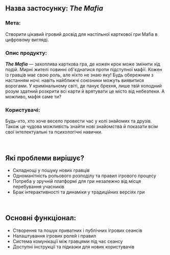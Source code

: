 ## Назва застосунку: ***The Mafia***
### Мета:
Створити цікавий ігровий досвід для настільної карткової гри Mafia в цифровому вигляді.
### Опис продукту:
***The Mafia*** — захоплива карткова гра, де кожен крок може змінити хід подій. Мирні жителі повинні об'єднатися проти підступної мафії. Кожен із гравців має свою роль, але ніхто не знаю яку! Будь обережним з настанням ночі: навіть найближчі союзники можуть виявитися ворогами. У кримінальному світі, де панує брехня, лише твій холодний розум здатний розкрити всі карти й врятувати це місто від небезпеки. А можливо, мафія саме ти?
### Користувачі:
Будь-хто, хто хоче весело провести час у колі знайомих та друзів. Також це чудова можливість знайти нові знайомства й показати всім свої інтелектуальні та психологічні навички.

&nbsp;

## Які проблеми вирішує?    
* Складнощі у пошуку нових гравців
* Одноманітність рольового розподілу та правил ігрового процесу
* Потреба у зручній платформі для гри незалежно від місця перебування учасників
* Брак інтерактивності та динаміки у традиційних версіях гри

&nbsp;

## Основні функціонал:
* Створення та пошук приватних і публічних ігрових сеансів
* Налаштування ігрових ролей і правил
* Система комунікації між гравцями під час сеансу
* Доступні інструкції та підказки для нових користувачів
